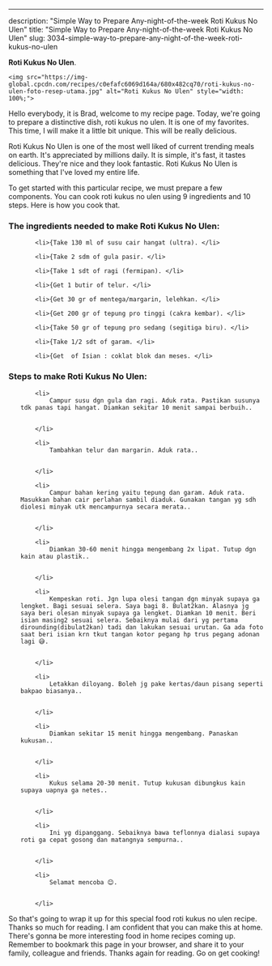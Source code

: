---
description: "Simple Way to Prepare Any-night-of-the-week Roti Kukus No Ulen"
title: "Simple Way to Prepare Any-night-of-the-week Roti Kukus No Ulen"
slug: 3034-simple-way-to-prepare-any-night-of-the-week-roti-kukus-no-ulen

<p>
	<strong>Roti Kukus No Ulen</strong>. 
	
</p>
<p>
	
	<img src="https://img-global.cpcdn.com/recipes/c0efafc6069d164a/680x482cq70/roti-kukus-no-ulen-foto-resep-utama.jpg" alt="Roti Kukus No Ulen" style="width: 100%;">
	
	
</p>
<p>
	Hello everybody, it is Brad, welcome to my recipe page. Today, we're going to prepare a distinctive dish, roti kukus no ulen. It is one of my favorites. This time, I will make it a little bit unique. This will be really delicious.
</p>
	
<p>
	Roti Kukus No Ulen is one of the most well liked of current trending meals on earth. It's appreciated by millions daily. It is simple, it's fast, it tastes delicious. They're nice and they look fantastic. Roti Kukus No Ulen is something that I've loved my entire life.
</p>
<p>
	
</p>

<p>
To get started with this particular recipe, we must prepare a few components. You can cook roti kukus no ulen using 9 ingredients and 10 steps. Here is how you cook that.
</p>

<h3>The ingredients needed to make Roti Kukus No Ulen:</h3>

<ol>
	
		<li>{Take 130 ml of susu cair hangat (ultra). </li>
	
		<li>{Take 2 sdm of gula pasir. </li>
	
		<li>{Take 1 sdt of ragi (fermipan). </li>
	
		<li>{Get 1 butir of telur. </li>
	
		<li>{Get 30 gr of mentega/margarin, lelehkan. </li>
	
		<li>{Get 200 gr of tepung pro tinggi (cakra kembar). </li>
	
		<li>{Take 50 gr of tepung pro sedang (segitiga biru). </li>
	
		<li>{Take 1/2 sdt of garam. </li>
	
		<li>{Get  of Isian : coklat blok dan meses. </li>
	
</ol>
<p>
	
</p>

<h3>Steps to make Roti Kukus No Ulen:</h3>

<ol>
	
		<li>
			Campur susu dgn gula dan ragi. Aduk rata. Pastikan susunya tdk panas tapi hangat. Diamkan sekitar 10 menit sampai berbuih..
			
			
		</li>
	
		<li>
			Tambahkan telur dan margarin. Aduk rata..
			
			
		</li>
	
		<li>
			Campur bahan kering yaitu tepung dan garam. Aduk rata. Masukkan bahan cair perlahan sambil diaduk. Gunakan tangan yg sdh diolesi minyak utk mencampurnya secara merata..
			
			
		</li>
	
		<li>
			Diamkan 30-60 menit hingga mengembang 2x lipat. Tutup dgn kain atau plastik..
			
			
		</li>
	
		<li>
			Kempeskan roti. Jgn lupa olesi tangan dgn minyak supaya ga lengket. Bagi sesuai selera. Saya bagi 8. Bulat2kan. Alasnya jg saya beri olesan minyak supaya ga lengket. Diamkan 10 menit. Beri isian masing2 sesuai selera. Sebaiknya mulai dari yg pertama dirounding(dibulat2kan) tadi dan lakukan sesuai urutan. Ga ada foto saat beri isian krn tkut tangan kotor pegang hp trus pegang adonan lagi 😅.
			
			
		</li>
	
		<li>
			Letakkan diloyang. Boleh jg pake kertas/daun pisang seperti bakpao biasanya..
			
			
		</li>
	
		<li>
			Diamkan sekitar 15 menit hingga mengembang. Panaskan kukusan..
			
			
		</li>
	
		<li>
			Kukus selama 20-30 menit. Tutup kukusan dibungkus kain supaya uapnya ga netes..
			
			
		</li>
	
		<li>
			Ini yg dipanggang. Sebaiknya bawa teflonnya dialasi supaya roti ga cepat gosong dan matangnya sempurna..
			
			
		</li>
	
		<li>
			Selamat mencoba 😊.
			
			
		</li>
	
</ol>

<p>
	
</p>

<p>
	So that's going to wrap it up for this special food roti kukus no ulen recipe. Thanks so much for reading. I am confident that you can make this at home. There's gonna be more interesting food in home recipes coming up. Remember to bookmark this page in your browser, and share it to your family, colleague and friends. Thanks again for reading. Go on get cooking!
</p>
